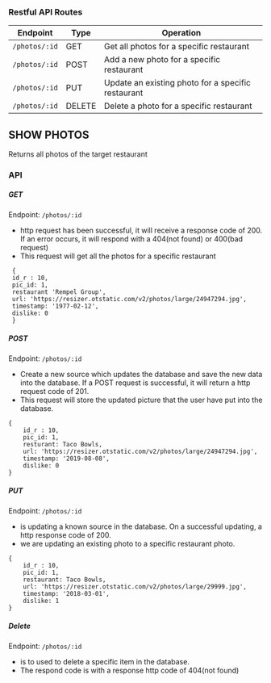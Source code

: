 ### Restful API Routes

| Endpoint      | Type   | Operation                                         |
|---------------|--------|---------------------------------------------------|
| `/photos/:id`| GET    | Get all photos for a specific restaurant         |
| `/photos/:id`| POST   | Add a new photo for a specific restaurant     |
| `/photos/:id`| PUT    | Update an existing photo for a specific restaurant |
| `/photos/:id`| DELETE | Delete a photo for a specific restaurant         |

**SHOW PHOTOS**
----
  Returns all photos of the target restaurant

### API  
 ##### GET 
 Endpoint: ```/photos/:id```
 
 - http request has been successful, it will receive a response code of 200. If an error occurs, it will respond with a 404(not found) or 400(bad request)
-  This request will get all the photos for a specific restaurant
```
 {
 id_r : 10,
 pic_id: 1, 
 restaurant 'Rempel Group', 
 url: 'https://resizer.otstatic.com/v2/photos/large/24947294.jpg', 
 timestamp: '1977-02-12',
 dislike: 0
 }
```


##### POST 
 Endpoint: ```/photos/:id```
 - Create a new source which updates the database and save the new data into the database. If a POST request is successful, it will return a http request code of 201. 
 - This request will store the updated picture that the user have put into the database.
 
```
{
    id_r : 10,
    pic_id: 1, 
    resturant: Taco Bowls,
    url: 'https://resizer.otstatic.com/v2/photos/large/24947294.jpg',
    timestamp: '2019-08-08',
    dislike: 0
}

```

##### PUT
 Endpoint: ```/photos/:id```
 - is updating a known source in the database. On a successful updating, a http response code of 200. 
 - we are updating an existing photo to a specific restaurant photo.
 
```
{
    id_r : 10,
    pic_id: 1, 
    restaurant: Taco Bowls,
    url: 'https://resizer.otstatic.com/v2/photos/large/29999.jpg',
    timestamp: '2018-03-01',
    dislike: 1
}
```
 


##### Delete
 Endpoint: ```/photos/:id```
- is to used to delete a specific item in the database.
- The respond code is with a response http code of 404(not found)

